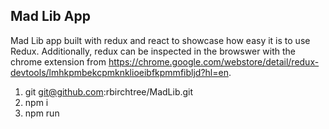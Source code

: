 ## Mad Lib App

Mad Lib app built with redux and react to showcase how easy it is to use Redux. Additionally, redux can be inspected in the browswer with the chrome extension from https://chrome.google.com/webstore/detail/redux-devtools/lmhkpmbekcpmknklioeibfkpmmfibljd?hl=en.

1. git git@github.com:rbirchtree/MadLib.git
2. npm i
3. npm run